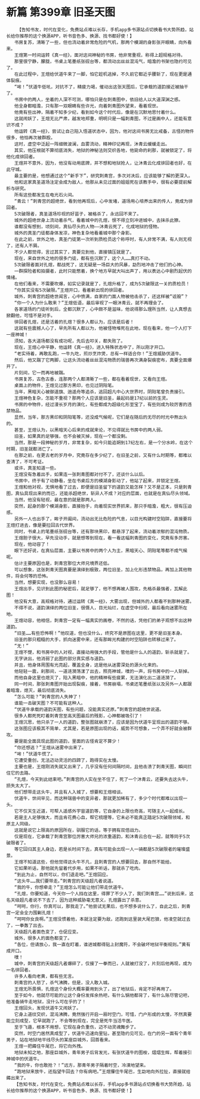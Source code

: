 # 新篇 第399章 旧圣天图
        【告知书友，时代在变化，免费站点难以长存，手机app多书源站点切换看书大势所趋，站长给你推荐的这个换源APP，听书音色多、换源、找书都好使！】
       书房复苏，清晰了一些，但也流动着非常危险的气机，那两个模湖的身影张开眼睛，向外看来。
       王煊第一时间运转《真一经》，面对这间神秘的书房，他非常重视，称得上超规格对待。
       那里很宁静，朦胧，书桌上笔墨纸张砚台等，都流动出丝丝混沌气，暗澹的书架也隐约可见了。
       在此过程中，王煊给伏道牛来了一脚，怕它趁机逃掉，不久前它都近乎腰斩了，现在更是通体裂痕。
       “哞！”伏道牛低吼，对抗不了，精疲力竭，催动出这张天图后，它承载的道韵接近被抽干了。
       书房中的两人，坐着的人深不可测，哪怕只是在刺青图中，依旧给人以大道深渊之感。
       他全身都暗澹，只有那一双眼睛有些许光，向着刺青图外望来，看着现世。
       他竟有些出神，隔着不知多少纪，看到如今这个时代后，像是在沉默地思忖着什么。
       这就闹妖了，王煊无比严肃，越发地郑重，明明只是一幅刺青图，不过是画中人，还能有意识不成？
       他运转《真一经》，尝试让自己陷入悟道状态中，因为，他对这间书房无比戒备，古怪的物件很多，他怕再次被群殴。
       这时，虚空中泛起一阵细微波澜，血雾流动，精神印记再现，沐青云缓缓走出。
       其实，他压根就不算彻底消失，地狱的神秘法则交织各地，他毙命的刹那，就被锁定了，将他化成徘回者。
       王煊并不意外，因为，他没有动用底牌，并不想和地狱抢人，让沐青云化成徘回者也好，在此守城。
       最主要的是，他想通过这个“新手下”，研究刺青宫，多次对决后，应该能够了解的更深入。
       他和这家真圣道场注定会成为敌人，他那从未见过面的姐姐死在该教手中，很有必要提前解析与研究。
       所有这些都发生在电光石火间。
       “青云！”刺青宫的超绝世，看到他再现后，心中发堵，道场用心培养出来的传人，竟成为徘回者。
       5次破限者，真圣道场珍视的好苗子，被格杀了，永远回不来了。
       城外的超绝世身上流动着杀气，看着城中的孔煊，恨不得立刻冲进城中，去抹杀此獠。
       谁都没有想到，顷刻间，真仙尽头的人物——沐青云死了，化成地狱的怪物。
       城外的真圣门徒都身体发凉，神色复杂地看着城中那个身影。
       在此之前，世外之地，真圣门徒第一次听到质检员这个称呼时，有人非常不满，有人则无视了，还有人不屑。
       不少人都觉得，言过其实了，真要见到他，直接镇压就是了。
       现在，来自世外之地的很多门徒，都有些沉默了，这个人……真打不动。
       5次破限者面对孔煊，都战死了，这无疑是一场巨大的风暴，勐烈地冲击了他们的心神。
       一群探险者和拍摄者，此时只能憋着，换个地方早就大叫出声了，用以表达心中剧烈起伏的情绪。
       在他们看来，不需要吹爆，如实记录就是了，孔煊升格了，成为5次破限这一关的质检员！
       “你其实没有5次破限。”王煊开口，看着新出现的徘回者。
       城外，刺青宫的超绝世闻言，心中愤满，自家的门面人物被他击杀了，还这样被“诋毁”？
       “你一个人为什么敢来？”王煊低语，最后审视了一眼沐青云，就不再理会了。
       各家道场的门徒听到后，全都沉默了，心中颇不是滋味，他说得那么理所当然，让人真想去掀翻他，可惜不是对手。
       徘回者孔煊，还是活着的孔煊？很多人都认为，应该是后者！
       这就有些震撼人心了，早先所有人都以为，他被怪物堆死在此地，现在看来，他一个人打下一座神城！
       须知，各大道场都没有成功呢，先后去叩关，都失败了。
       现在，王煊心中平静，他运转《真一经》，进入特殊状态中了，所以刚才开口。
       “老实待着，再敢乱跑，一牛九吃，煎炒烹炸煲，总有一样适合你！”王煊威胁伏道牛。
       然后，他又踹了它两脚，让这头流动着丝丝混沌物质的瑞兽再次满身裂痕密布，真要全面爆开了。
       片刻间，它一而再地被踹。
       书房复苏，古色古香，连那两个人都清晰了一些，都在看着现世，又看向王煊。
       桌面上的物件，王煊见过那方黑印，也见过阴阳笔。
       当年，黑暗天心被御道旗、逍遥舟等追杀，逃回超凡中心大世界时，阴阳笔曾负责接引。
       王煊神色复杂，怎能不重视？那两个人应该是旧圣，最起码是17纪以前的生灵。
       书房的中物件，经过漫长岁月的演化，有些都成为超级化形至宝了，有些则成为较厉害的违禁物品。
       显然，当年，那方黑印和阴阳笔等，还没成气候呢，它们是在随后的无尽的时光中熬出头的。
       甚至，王煊认为，以黑暗天心后来的成就来论，不见得就比书房中的两人弱。
       旧圣，如果真的足够强，也不会被灭掉，现在一个都没剩。
       当然，那是一段神秘的岁月，非常复杂，如今只能追朔到17纪左右，是一个分水岭，在这个时期，旧圣就都消亡了。
       在那之前，在更古老的岁月中，究竟存在多少纪了，在旧圣之前，又有什么时期等，都难以查清了，不可考证。
       或许，真圣知道一些。
       王煊没有急着出手，如果连一张刺青图都对付不了，还谈什么以后。
       书房中，终于有了动静看，坐在书桌后方的模湖身影动了，他站了起来，并锁定王煊。
       王煊和他对视，无惧地看了过去，即便是旧圣留下的道韵又能怎样？又不是正本，只是刺青图，真仙具现出来的而已，还能杀超绝世，斩异人不成？对应的层面，也就是在真仙尽头领域。
       当然，他没有轻视，最在意的就是那两人。
       突然，起身的那个模湖身影，直接抬手，向着现实世界抓来，那只手暗澹，粗大，很有压迫感。
       另外一人也出手了，眸子开阖间，流动出无比危险的气息，以目光构建时空陷阱，直接要将王煊打进去，像是要拉回古代世界。
       同时，书桌上的笔墨纸张砚台等，还有那块黑印，都悬浮了起来，流动着浓郁的混沌物质。
       王煊胆子很大，早先没动手，就是想等到现在，看一看这幅刺青图的变化，究竟有多厉害。
       现在，他动容了！
       眼下还好说，在真仙层面，主要以书房中的两个人为主，黑暗天心、阴阳笔等都不成气候呢。
       估计主要原因也是，刺青宫那位大师兄境界还低。
       可以想象，这张刺青天图真要是演绎到极致，两位旧圣，加上化形违禁物品，再加上其他物件，将会何等的恐怖。
       当然，想要实现，也没那么容易！
       王煊出手，见识到此图的秘密后，就足够了，他不想再被人围攻，先格杀最强者，瓦解此图！
       他没有大意，高规格对待，通过运转《真一经》，大雾出现，但城外的人都看不到那种迷雾。
       不得不说，道韵演绎的两位旧圣，很慑人，目光灿烂，在虚空中扫视，最后看向迷雾所在地。
       王煊动容，他相信，刺青宫一定有一幅真实的画卷，不然的话，凭他们的弟子观想不出这种道韵。
       “旧圣……有些恐怖啊！”他叹道，但也没什么，终究不是原图在这里，更不是旧圣本身。
       旧圣的那只粗糙的大手，抓向迷雾中来，还有那眸光构建的时空陷阱也转移过来了。
       “无！”
       王煊不憷，和书房中的人对视，直接动用强大的手段，管他是什么人的道韵，斩杀就是了。
       无字诀出，他消弱了此图的部分真实感与道韵。
       并且，他身体周围有光亮起，覆盖全身，这是他从迷雾深处的源头化来的。
       他轻轻一震，刹那间，一道涟漪荡漾了出去，照亮神城，噗的一声，将书房中的一人斩掉。
       而他自身这里也熄灭了，陷入黑暗中，他的精神有些疲累，无法演化出二道涟漪了。
       同一时间，那张刺青图开始出现裂痕，接着，书房崩塌，书桌还笔墨纸张以及另外一人都跟着暗澹，熄灭，最后彻底消失。
       “怎么可能？”刺青宫的人失神了！
       谁能一击破天图？不可能有这种人。
       “伏道牛承载的道韵天图，有些问题，没能真实还原。”刺青宫的超绝世说道。
       很多人都死死盯着刺青宫至高天图最后的残影，心神都被吸引了！
       王煊沉思，他只杀了一人的道韵，整张图就崩溃了，应该是因为伏道牛呈现出的道韵不够。
       这张图应该极其不简单，尤其是，若是原图出现的话，威势不可想象，一个弄不好就会被群攻。
       要是能全面具现此图的道韵，里面的古怪肯定不算少！
       “你还想逃？”王煊从迷雾中出来了。
       “哞！”伏道牛慌了。
       它遭受重创，无法迈动灵活的四蹄了，跑得实在太慢。
       主要也是，王煊刚消失就又出来了，几乎没有任何间隔时间，且他击溃了刺青天图，瞬间拦住它的去路。
       “孔煊，今天到此结束吧。”刺青宫的人实在坐不住了，死了一个沐青云，还要失去这头牛，损失太大了。
       他们想带走这头牛，并且有人入城了，想要和王煊相谈。
       伏道牛，世间罕见，而这种瑞兽中的变异者，那就更加稀有了，多少个时代都难以出现一头。
       它不仅天生近道，可帮人遥感外宇宙道韵等，它自身的上限也奇高，可随主人一起成长。
       若是主人足够强大，而且肯花费心血，帮它梳理等，它未必不能真正踏足5次破限领域，和原主人同级。
       这就是说它上限高的原因所在，驯服它的话，等于拥有双倍战力。
       仅是现在，它承载了刺青宫那位厉害大师兄的浓重道韵，和沐青云合在一起，就等同于5次破限者了。
       等它回归其主人身边，若是长时间下去，真有可能会出现一人一骑都是5次破限者的璀璨盛景。
       王煊不知道这些，但他觉得这头牛不凡，且刺青宫的人想要回去，那自然不能给。
       它如果听话，那他就先留着代步用，如果不听话，那就杀了吃肉。
       “到此为止，自然可以，你们退走吧。”王煊回应。
       “这头牛……我们要带走。”刺青宫的天级超凡者说道。
       “我的牛，你想牵走？”王煊怎么可能让他们带走伏道牛。
       “孔煊，你要知道，今天你一个人挡在这里，得罪了不少人了，我们刺青宫……”说到后来，这名天级超凡者说不下去了，因为这种威胁毫无意义，孔煊露出了杀意。
       “呵呵，你行，你真可以，那我走了。”他尝试无果后，也不想多说什么了，自此之后，刺青宫一定会全力围剿孔煊！
       “呵呵你女良啊。”王煊没惯着他，本就注定要为敌，还跑到这里装大尾巴狼，他凌空就过去了，一拳轰了出去。
       天级超凡者面色变了，仓促应变。
       城外，很多人的面色都变了。
       “各位，但请放心，我一直在盯着，谁进城都得贴上封魔符，不会破坏地狱平衡规则。”黄有成开口。
       噗！
       城中，刺青宫的天级超凡者爆碎了，仅接了一拳而已，人就被打没了，片刻后他再现，成为一名徘回者。
       许多人看向老黄，都有些无言。
       刺青宫的人怒了，杀气沸腾，但是，没人敢入城。
       王煊无所畏惧，孔煊这个身份大概率要用到头了，出了地狱后，肯定不好再用了。
       至于如今，他就尽可能的让这个身份发挥余热吧，有什么锅他都背了，有什么账尽管记吧，他准备骑牛走地狱，没什么可在乎的了！
       王煊回头，发现伏道牛又闹妖了。
       它身上道纹交织，混沌沸腾，竟然强行开启一扇时空门，可惜，门户形成的太慢，不然真要能立刻成型，它早就跑了，不会等到现在，完全是死牛当活牛医。
       至于飞遁，根本不用想，它现在身负重伤，迈不动灵魂舞步了。
       突然，时空门居然真成型了，伏道牛迅速向里钻，甚至隐约见可见，在门的另一面有个青年男子，站在地狱地平线尽头的某座巨城外，回首看来。
       王煊一把薅住牛尾巴，将它向外拽。
       地狱未知之地，那座巨城外，青年男子后背发光，有张伏道牛的图桉，熠熠生辉，帮着接引神城中的伏道牛。
       “我的牛，你也敢抢？！”远方，那青年男子隔着时空，冷漠地望来。
       “跑地狱来放牛，还指望牛回去？你有病吧。”王煊攥住牛尾巴，生勐地向外拉扯，直接就给薅出来了。
       【告知书友，时代在变化，免费站点难以长存，手机app多书源站点切换看书大势所趋，站长给你推荐的这个换源APP，听书音色多、换源、找书都好使！】